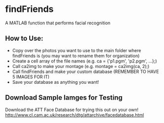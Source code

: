# findFriends
A MATLAB function that performs facial recognition

## How to Use:
- Copy over the photos you want to use to the main folder where findFriends is (you may want to rename them for organization)
- Create a cell array of the file names (e.g. ca = {'p1.pgm', 'p2.pgm', ...};)
- Call ca2img to make your montage  (e.g. montage = ca2img(ca, 2);)
- Call findFriends and make your custom database (REMEMBER TO HAVE 5 IMAGES FOR IT)
- Save your database as anything you want!

## Download Sample Iamges for Testing

Download the ATT Face Database for trying this out on your own!
http://www.cl.cam.ac.uk/research/dtg/attarchive/facedatabase.html
